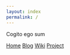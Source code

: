 ```yaml
---
layout: index
permalink: /
---
```


<div class="cogito-ergo-sum">
    <p>Cogito ego sum</p>
</div>

<div class="quotes">
    <script type="text/javascript" src="./js/quotes.js"></script>
</div>

<div class="navbar">
    <a class="nav-link" href="https://tarrex.com/home.html">Home</a>
    <a class="nav-link" href="https://blog.tarrex.com">Blog</a>
    <a class="nav-link" href="https://wiki.tarrex.com">Wiki</a>
    <a class="nav-link" href="https://tarrex.com/project.html">Project</a>
</div>